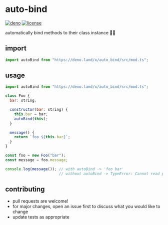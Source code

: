 # auto-bind
[![deno](https://img.shields.io/badge/deno-161e2e?style=flat-square&logo=deno)](https://deno.land/x/auto_bind)
[![license](https://img.shields.io/github/license/jgchk/auto-bind?style=flat-square)](https://choosealicense.com/licenses/gpl-3.0/)

automatically bind methods to their class instance 🌟✨

## import

```javascript
import autoBind from "https://deno.land/x/auto_bind/src/mod.ts";
```

## usage

```javascript
import autoBind from "https://deno.land/x/auto_bind/src/mod.ts";

class Foo {
  bar: string;

  constructor(bar: string) {
    this.bar = bar;
    autoBind(this);
  }

  message() {
    return `foo ${this.bar}`;
  }
}

const foo = new Foo("bar");
const message = foo.message;

console.log(message()); // with autoBind -> 'foo bar'
                        // without autoBind -> TypeError: Cannot read property 'bar' of undefined
```

## contributing
- pull requests are welcome!
- for major changes, open an issue first to discuss what you would like to change
- update tests as appropriate
